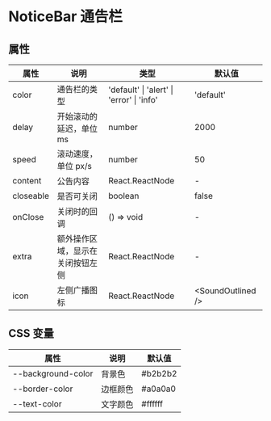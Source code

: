 # NoticeBar 通告栏

<code src="./demos/index.tsx"></code>

## 属性

| 属性      | 说明                             | 类型                                      | 默认值              |
| --------- | -------------------------------- | ----------------------------------------- | ------------------- |
| color     | 通告栏的类型                     | 'default' \| 'alert' \| 'error' \| 'info' | 'default'           |
| delay     | 开始滚动的延迟，单位 ms          | number                                    | 2000                |
| speed     | 滚动速度，单位 px/s              | number                                    | 50                  |
| content   | 公告内容                         | React.ReactNode                           | -                   |
| closeable | 是否可关闭                       | boolean                                   | false               |
| onClose   | 关闭时的回调                     | () => void                                | -                   |
| extra     | 额外操作区域，显示在关闭按钮左侧 | React.ReactNode                           | -                   |
| icon      | 左侧广播图标                     | React.ReactNode                           | \<SoundOutlined \/> |

## CSS 变量

| 属性               | 说明     | 默认值  |
| ------------------ | -------- | ------- |
| --background-color | 背景色   | #b2b2b2 |
| --border-color     | 边框颜色 | #a0a0a0 |
| --text-color       | 文字颜色 | #ffffff |
